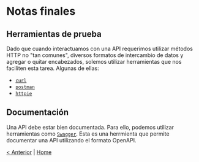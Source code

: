 # Notas finales

## Herramientas de prueba

Dado que cuando interactuamos con una API requerimos utilizar métodos HTTP no "tan comunes", diversos formatos de intercambio de datos y agregar o quitar encabezados, solemos utilizar herramientas que nos faciliten esta tarea. Algunas de ellas:

* [`curl`](https://curl.haxx.se/)
* [`postman`](https://www.postman.com/)
* [`httpie`](https://httpie.org/)

## Documentación

Una API debe estar bien documentada. Para ello, podemos utilizar herramientas como [`Swagger`](https://swagger.io/). Esta es una herrmienta que permite documentar una API utilizando el formato OpenAPI. 



[< Anterior](07-more-endpoints.md) | [Home](README.md)